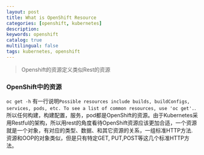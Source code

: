```yaml
---
layout: post
title: What is OpenShift Resource
categories: [openshift, kubernetes]
description: 
keywords: openshift
catalog: true
multilingual: false
tags: kubernetes, openshift
---
```

> Openshift的资源定义类似Rest的资源

### OpenShift中的资源
`oc get -h` 有一行说明`Possible resources include builds, buildConfigs, services, pods, etc. To see a list of common
resources, use 'oc get'.`. 所以任何构建，构建配置，服务，pod都是OpenShift的资源。由于Kubernetes采用Restful的架构，所以用rest的角度看待OpenShift资源应该更加合适，一个资源就是一个对象，有对应的类型、数据、和其它资源的关系，一组标准HTTP方法. 资源和OOP的对象类似，但是只有特定GET, PUT,POST等这几个标准HTTP方法。
